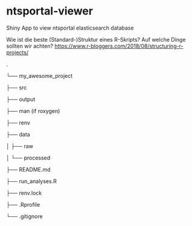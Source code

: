 
# ntsportal-viewer

Shiny App to view ntsportal elasticsearch database

Wie ist die beste (Standard-)Struktur eines R-Skripts? Auf welche Dinge
sollten wir achten?
<https://www.r-bloggers.com/2018/08/structuring-r-projects/>

.

└── my_awesome_project

  ├── src

  ├── output

  ├── man (if roxygen)

  ├── renv

  ├── data

  │ ├── raw

  │ └── processed

  ├── README.md

  ├── run_analyses.R

  ├── renv.lock

  ├── .Rprofile

  └── .gitignore
